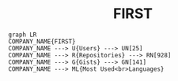 <h1 align="center">FIRST</h1>

```mermaid
graph LR
COMPANY_NAME{FIRST}
COMPANY_NAME ---> U{Users} ---> UN[25]
COMPANY_NAME ---> R{Repositories} ---> RN[928]
COMPANY_NAME ---> G{Gists} ---> GN[141]
COMPANY_NAME ---> ML{Most Used<br>Languages}
```

